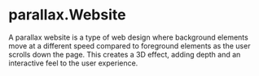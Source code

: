 # parallax.Website
A parallax website is a type of web design where background elements move at a different speed compared to foreground elements as the user scrolls down the page. This creates a 3D effect, adding depth and an interactive feel to the user experience.
